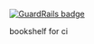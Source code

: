 
[![GuardRails badge](https://badges.production.guardrails.io/shtakai/hanami-bookshelf.svg)](https://www.guardrails.io)

bookshelf
for ci
